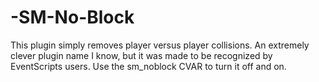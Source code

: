 # -SM-No-Block
This plugin simply removes player versus player collisions. An extremely clever plugin name I know, but it was made to be recognized by EventScripts users.  Use the sm_noblock CVAR to turn it off and on.
